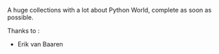 A huge collections with a lot about Python World, complete as soon as possible.




Thanks to : 

- Erik van Baaren

